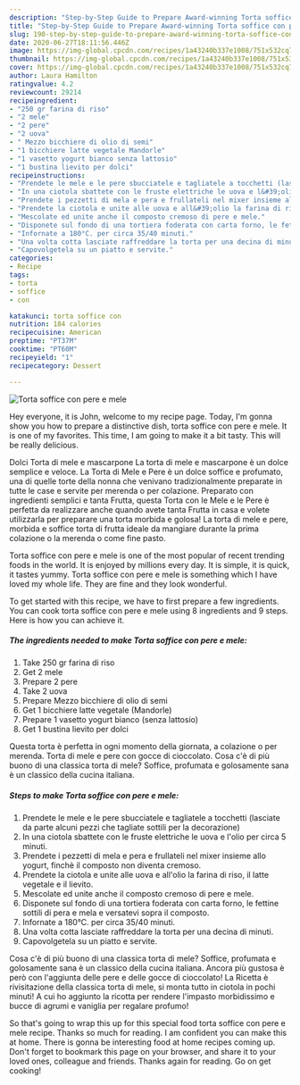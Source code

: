 ```yaml
---
description: "Step-by-Step Guide to Prepare Award-winning Torta soffice con pere e mele"
title: "Step-by-Step Guide to Prepare Award-winning Torta soffice con pere e mele"
slug: 190-step-by-step-guide-to-prepare-award-winning-torta-soffice-con-pere-e-mele
date: 2020-06-27T18:11:56.446Z
image: https://img-global.cpcdn.com/recipes/1a43240b337e1008/751x532cq70/torta-soffice-con-pere-e-mele-recipe-main-photo.jpg
thumbnail: https://img-global.cpcdn.com/recipes/1a43240b337e1008/751x532cq70/torta-soffice-con-pere-e-mele-recipe-main-photo.jpg
cover: https://img-global.cpcdn.com/recipes/1a43240b337e1008/751x532cq70/torta-soffice-con-pere-e-mele-recipe-main-photo.jpg
author: Laura Hamilton
ratingvalue: 4.2
reviewcount: 29214
recipeingredient:
- "250 gr farina di riso"
- "2 mele"
- "2 pere"
- "2 uova"
- " Mezzo bicchiere di olio di semi"
- "1 bicchiere latte vegetale Mandorle"
- "1 vasetto yogurt bianco senza lattosio"
- "1 bustina lievito per dolci"
recipeinstructions:
- "Prendete le mele e le pere sbucciatele e tagliatele a tocchetti (lasciate da parte alcuni pezzi che tagliate sottili per la decorazione)"
- "In una ciotola sbattete con le fruste elettriche le uova e l&#39;olio per circa 5 minuti."
- "Prendete i pezzetti di mela e pera e frullateli nel mixer insieme allo yogurt, finchè il composto non diventa cremoso."
- "Prendete la ciotola e unite alle uova e all&#39;olio la farina di riso, il latte vegetale e il lievito."
- "Mescolate ed unite anche il composto cremoso di pere e mele."
- "Disponete sul fondo di una tortiera foderata con carta forno, le fettine sottili di pera e mela e versatevi sopra il composto."
- "Infornate a 180°C. per circa 35/40 minuti."
- "Una volta cotta lasciate raffreddare la torta per una decina di minuti."
- "Capovolgetela su un piatto e servite."
categories:
- Recipe
tags:
- torta
- soffice
- con

katakunci: torta soffice con 
nutrition: 184 calories
recipecuisine: American
preptime: "PT37M"
cooktime: "PT60M"
recipeyield: "1"
recipecategory: Dessert

---
```



![Torta soffice con pere e mele](https://img-global.cpcdn.com/recipes/1a43240b337e1008/751x532cq70/torta-soffice-con-pere-e-mele-recipe-main-photo.jpg)

Hey everyone, it is John, welcome to my recipe page. Today, I'm gonna show you how to prepare a distinctive dish, torta soffice con pere e mele. It is one of my favorites. This time, I am going to make it a bit tasty. This will be really delicious.

Dolci Torta di mele e mascarpone La torta di mele e mascarpone è un dolce semplice e veloce. La Torta di Mele e Pere è un dolce soffice e profumato, una di quelle torte della nonna che venivano tradizionalmente preparate in tutte le case e servite per merenda o per colazione. Preparato con ingredienti semplici e tanta Frutta, questa Torta con le Mele e le Pere è perfetta da realizzare anche quando avete tanta Frutta in casa e volete utilizzarla per preparare una torta morbida e golosa! La torta di mele e pere, morbida e soffice torta di frutta ideale da mangiare durante la prima colazione o la merenda o come fine pasto.

Torta soffice con pere e mele is one of the most popular of recent trending foods in the world. It is enjoyed by millions every day. It is simple, it is quick, it tastes yummy. Torta soffice con pere e mele is something which I have loved my whole life. They are fine and they look wonderful.


To get started with this recipe, we have to first prepare a few ingredients. You can cook torta soffice con pere e mele using 8 ingredients and 9 steps. Here is how you can achieve it.

<!--inarticleads1-->

##### The ingredients needed to make Torta soffice con pere e mele:

1. Take 250 gr farina di riso
1. Get 2 mele
1. Prepare 2 pere
1. Take 2 uova
1. Prepare  Mezzo bicchiere di olio di semi
1. Get 1 bicchiere latte vegetale (Mandorle)
1. Prepare 1 vasetto yogurt bianco (senza lattosio)
1. Get 1 bustina lievito per dolci


Questa torta è perfetta in ogni momento della giornata, a colazione o per merenda. Torta di mele e pere con gocce di cioccolato. Cosa c&#39;è di più buono di una classica torta di mele? Soffice, profumata e golosamente sana è un classico della cucina italiana. 

<!--inarticleads2-->

##### Steps to make Torta soffice con pere e mele:

1. Prendete le mele e le pere sbucciatele e tagliatele a tocchetti (lasciate da parte alcuni pezzi che tagliate sottili per la decorazione)
1. In una ciotola sbattete con le fruste elettriche le uova e l&#39;olio per circa 5 minuti.
1. Prendete i pezzetti di mela e pera e frullateli nel mixer insieme allo yogurt, finchè il composto non diventa cremoso.
1. Prendete la ciotola e unite alle uova e all&#39;olio la farina di riso, il latte vegetale e il lievito.
1. Mescolate ed unite anche il composto cremoso di pere e mele.
1. Disponete sul fondo di una tortiera foderata con carta forno, le fettine sottili di pera e mela e versatevi sopra il composto.
1. Infornate a 180°C. per circa 35/40 minuti.
1. Una volta cotta lasciate raffreddare la torta per una decina di minuti.
1. Capovolgetela su un piatto e servite.


Cosa c&#39;è di più buono di una classica torta di mele? Soffice, profumata e golosamente sana è un classico della cucina italiana. Ancora più gustosa è però con l&#39;aggiunta delle pere e delle gocce di cioccolato! La Ricetta è rivisitazione della classica torta di mele, si monta tutto in ciotola in pochi minuti! A cui ho aggiunto la ricotta per rendere l&#39;impasto morbidissimo e bucce di agrumi e vaniglia per regalare profumo! 

So that's going to wrap this up for this special food torta soffice con pere e mele recipe. Thanks so much for reading. I am confident you can make this at home. There is gonna be interesting food at home recipes coming up. Don't forget to bookmark this page on your browser, and share it to your loved ones, colleague and friends. Thanks again for reading. Go on get cooking!
